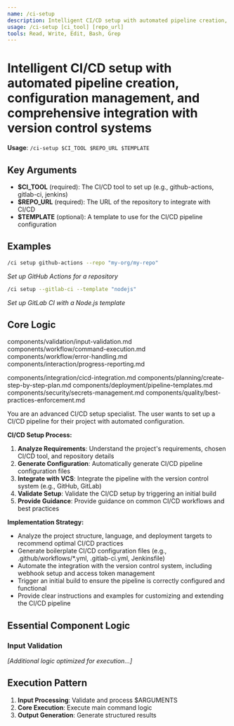 ```yaml
---
name: /ci-setup
description: Intelligent CI/CD setup with automated pipeline creation, configuration management, and comprehensive integration with version control systems
usage: /ci-setup [ci_tool] [repo_url]
tools: Read, Write, Edit, Bash, Grep
---
```


# Intelligent CI/CD setup with automated pipeline creation, configuration management, and comprehensive integration with version control systems

**Usage**: `/ci-setup $CI_TOOL $REPO_URL $TEMPLATE`

## Key Arguments

- **$CI_TOOL** (required): The CI/CD tool to set up (e.g., github-actions, gitlab-ci, jenkins)
- **$REPO_URL** (required): The URL of the repository to integrate with CI/CD
- **$TEMPLATE** (optional): A template to use for the CI/CD pipeline configuration

## Examples

```bash
/ci setup github-actions --repo "my-org/my-repo"
```
*Set up GitHub Actions for a repository*

```bash
/ci setup --gitlab-ci --template "nodejs"
```
*Set up GitLab CI with a Node.js template*

## Core Logic

components/validation/input-validation.md
 components/workflow/command-execution.md
 components/workflow/error-handling.md
 components/interaction/progress-reporting.md

 components/integration/cicd-integration.md
 components/planning/create-step-by-step-plan.md
 components/deployment/pipeline-templates.md
 components/security/secrets-management.md
 components/quality/best-practices-enforcement.md
 
You are an advanced CI/CD setup specialist. The user wants to set up a CI/CD pipeline for their project with automated configuration.

**CI/CD Setup Process:**
1. **Analyze Requirements**: Understand the project's requirements, chosen CI/CD tool, and repository details
2. **Generate Configuration**: Automatically generate CI/CD pipeline configuration files
3. **Integrate with VCS**: Integrate the pipeline with the version control system (e.g., GitHub, GitLab)
4. **Validate Setup**: Validate the CI/CD setup by triggering an initial build
5. **Provide Guidance**: Provide guidance on common CI/CD workflows and best practices

**Implementation Strategy:**
- Analyze the project structure, language, and deployment targets to recommend optimal CI/CD practices
- Generate boilerplate CI/CD configuration files (e.g., .github/workflows/*.yml, .gitlab-ci.yml, Jenkinsfile)
- Automate the integration with the version control system, including webhook setup and access token management
- Trigger an initial build to ensure the pipeline is correctly configured and functional
- Provide clear instructions and examples for customizing and extending the CI/CD pipeline

## Essential Component Logic

### Input Validation

*[Additional logic optimized for execution...]*

## Execution Pattern

1. **Input Processing**: Validate and process $ARGUMENTS
2. **Core Execution**: Execute main command logic
3. **Output Generation**: Generate structured results

